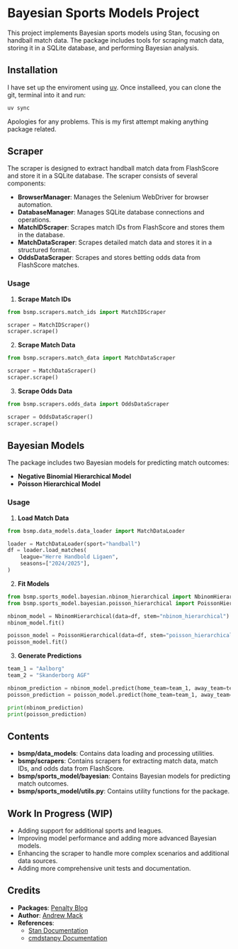 # Bayesian Sports Models Project

This project implements Bayesian sports models using Stan, focusing on handball match data. The package includes tools for scraping match data, storing it in a SQLite database, and performing Bayesian analysis.

## Installation

I have set up the enviroment using [uv](https://astral.sh/blog/uv). Once installeed, you can clone the git, terminal into it and run:

```sh
uv sync
```

Apologies for any problems. This is my first attempt making anything package related.

## Scraper

The scraper is designed to extract handball match data from FlashScore and store it in a SQLite database. The scraper consists of several components:

- **BrowserManager**: Manages the Selenium WebDriver for browser automation.
- **DatabaseManager**: Manages SQLite database connections and operations.
- **MatchIDScraper**: Scrapes match IDs from FlashScore and stores them in the database.
- **MatchDataScraper**: Scrapes detailed match data and stores it in a structured format.
- **OddsDataScraper**: Scrapes and stores betting odds data from FlashScore matches.

### Usage

1. **Scrape Match IDs**

```python
from bsmp.scrapers.match_ids import MatchIDScraper

scraper = MatchIDScraper()
scraper.scrape()
```

2. **Scrape Match Data**

```python
from bsmp.scrapers.match_data import MatchDataScraper

scraper = MatchDataScraper()
scraper.scrape()
```

3. **Scrape Odds Data**

```python
from bsmp.scrapers.odds_data import OddsDataScraper

scraper = OddsDataScraper()
scraper.scrape()
```

## Bayesian Models

The package includes two Bayesian models for predicting match outcomes:

- **Negative Binomial Hierarchical Model**
- **Poisson Hierarchical Model**

### Usage

1. **Load Match Data**

```python
from bsmp.data_models.data_loader import MatchDataLoader

loader = MatchDataLoader(sport="handball")
df = loader.load_matches(
    league="Herre Handbold Ligaen",
    seasons=["2024/2025"],
)
```

2. **Fit Models**

```python
from bsmp.sports_model.bayesian.nbinom_hierarchical import NbinomHierarchical
from bsmp.sports_model.bayesian.poisson_hierarchical import PoissonHierarchical

nbinom_model = NbinomHierarchical(data=df, stem="nbinom_hierarchical")
nbinom_model.fit()

poisson_model = PoissonHierarchical(data=df, stem="poisson_hierarchical")
poisson_model.fit()
```

3. **Generate Predictions**

```python
team_1 = "Aalborg"
team_2 = "Skanderborg AGF"

nbinom_prediction = nbinom_model.predict(home_team=team_1, away_team=team_2, max_goals=90, n_samples=5000)
poisson_prediction = poisson_model.predict(home_team=team_1, away_team=team_2, max_goals=90, n_samples=5000)

print(nbinom_prediction)
print(poisson_prediction)
```

## Contents

- **bsmp/data_models**: Contains data loading and processing utilities.
- **bsmp/scrapers**: Contains scrapers for extracting match data, match IDs, and odds data from FlashScore.
- **bsmp/sports_model/bayesian**: Contains Bayesian models for predicting match outcomes.
- **bsmp/sports_model/utils.py**: Contains utility functions for the package.

## Work In Progress (WIP)

- Adding support for additional sports and leagues.
- Improving model performance and adding more advanced Bayesian models.
- Enhancing the scraper to handle more complex scenarios and additional data sources.
- Adding more comprehensive unit tests and documentation.

## Credits

- **Packages**: [Penalty Blog](https://github.com/martineastwood/penaltyblog/tree/master)
- **Author**: [Andrew Mack](https://www.amazon.com/stores/author/B07SGMRCVD)
- **References**:
  - [Stan Documentation](vscode-file://vscode-app/Applications/Visual%20Studio%20Code.app/Contents/Resources/app/out/vs/code/electron-sandbox/workbench/workbench.html)
  - [cmdstanpy Documentation](vscode-file://vscode-app/Applications/Visual%20Studio%20Code.app/Contents/Resources/app/out/vs/code/electron-sandbox/workbench/workbench.html)
